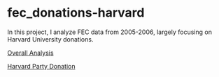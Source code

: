 # fec_donations-harvard
In this project, I analyze FEC data from 2005-2006, largely focusing on Harvard University donations.

[Overall Analysis](http://rpubs.com/taehwank15/fec-harvard)

[Harvard Party Donation](http://rpubs.com/taehwank15/harvard-cum-donation)